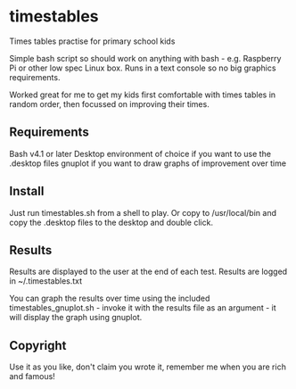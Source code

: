 # timestables
Times tables practise for primary school kids

Simple bash script so should work on anything with bash - e.g. Raspberry Pi or other low spec Linux box.  Runs in a text console so no big graphics requirements.

Worked great for me to get my kids first comfortable with times tables in random order, then focussed on improving their times.

## Requirements

Bash v4.1 or later
Desktop environment of choice if you want to use the .desktop files
gnuplot if you want to draw graphs of improvement over time

## Install

Just run timestables.sh from a shell to play.
Or copy to /usr/local/bin and copy the .desktop files to the desktop and double click.

## Results

Results are displayed to the user at the end of each test.
Results are logged in ~/.timestables.txt

You can graph the results over time using the included timestables_gnuplot.sh - invoke it with the results file as an argument - it will display the graph using gnuplot.

## Copyright

Use it as you like, don't claim you wrote it, remember me when you are rich and famous!
